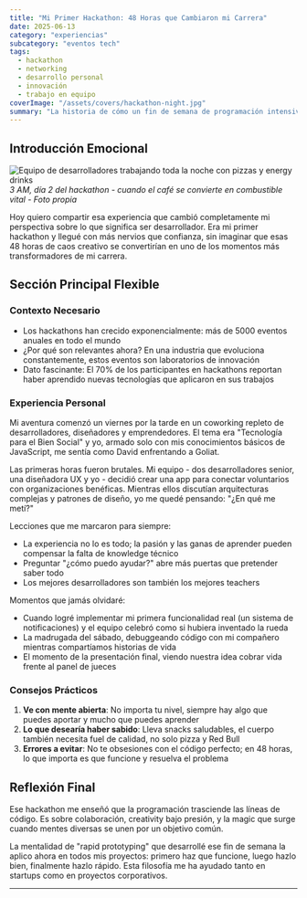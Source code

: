 ```yaml
---
title: "Mi Primer Hackathon: 48 Horas que Cambiaron mi Carrera"
date: 2025-06-13
category: "experiencias"
subcategory: "eventos tech"
tags: 
  - hackathon
  - networking
  - desarrollo personal
  - innovación
  - trabajo en equipo
coverImage: "/assets/covers/hackathon-night.jpg"
summary: "La historia de cómo un fin de semana de programación intensiva me enseñó más sobre desarrollo y colaboración que meses de estudio solitario"
---
```


## Introducción Emocional
![Equipo de desarrolladores trabajando toda la noche con pizzas y energy drinks](/assets/images/hackathon-team.jpg)
*3 AM, día 2 del hackathon - cuando el café se convierte en combustible vital - Foto propia*

Hoy quiero compartir esa experiencia que cambió completamente mi perspectiva sobre lo que significa ser desarrollador. Era mi primer hackathon y llegué con más nervios que confianza, sin imaginar que esas 48 horas de caos creativo se convertirían en uno de los momentos más transformadores de mi carrera.

## Sección Principal Flexible
### Contexto Necesario
- Los hackathons han crecido exponencialmente: más de 5000 eventos anuales en todo el mundo
- ¿Por qué son relevantes ahora? En una industria que evoluciona constantemente, estos eventos son laboratorios de innovación
- Dato fascinante: El 70% de los participantes en hackathons reportan haber aprendido nuevas tecnologías que aplicaron en sus trabajos

### Experiencia Personal
Mi aventura comenzó un viernes por la tarde en un coworking repleto de desarrolladores, diseñadores y emprendedores. El tema era "Tecnología para el Bien Social" y yo, armado solo con mis conocimientos básicos de JavaScript, me sentía como David enfrentando a Goliat.

Las primeras horas fueron brutales. Mi equipo - dos desarrolladores senior, una diseñadora UX y yo - decidió crear una app para conectar voluntarios con organizaciones benéficas. Mientras ellos discutían arquitecturas complejas y patrones de diseño, yo me quedé pensando: "¿En qué me metí?"

Lecciones que me marcaron para siempre:
- La experiencia no lo es todo; la pasión y las ganas de aprender pueden compensar la falta de knowledge técnico
- Preguntar "¿cómo puedo ayudar?" abre más puertas que pretender saber todo
- Los mejores desarrolladores son también los mejores teachers

Momentos que jamás olvidaré:
- Cuando logré implementar mi primera funcionalidad real (un sistema de notificaciones) y el equipo celebró como si hubiera inventado la rueda
- La madrugada del sábado, debuggeando código con mi compañero mientras compartíamos historias de vida
- El momento de la presentación final, viendo nuestra idea cobrar vida frente al panel de jueces

### Consejos Prácticos
1. **Ve con mente abierta**: No importa tu nivel, siempre hay algo que puedes aportar y mucho que puedes aprender
2. **Lo que desearía haber sabido**: Lleva snacks saludables, el cuerpo también necesita fuel de calidad, no solo pizza y Red Bull
3. **Errores a evitar**: No te obsesiones con el código perfecto; en 48 horas, lo que importa es que funcione y resuelva el problema

## Reflexión Final
Ese hackathon me enseñó que la programación trasciende las líneas de código. Es sobre colaboración, creativity bajo presión, y la magic que surge cuando mentes diversas se unen por un objetivo común.

La mentalidad de "rapid prototyping" que desarrollé ese fin de semana la aplico ahora en todos mis proyectos: primero haz que funcione, luego hazlo bien, finalmente hazlo rápido. Esta filosofía me ha ayudado tanto en startups como en proyectos corporativos.

---